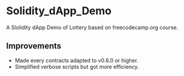 # Solidity_dApp_Demo
A Slolidity dApp Demo of Lottery based on freecodecamp.org course.

## Improvements
* Made every contracts adapted to v0.8.0 or higher.
* Simplified verbose scripts but got more efficiency.
